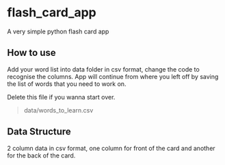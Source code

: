# flash_card_app
A very simple python flash card app

## How to use

Add your word list into data folder in csv format, change the code to recognise the columns. App will continue from where you left off by saving the list of words that you need to work on. 

Delete this file if you wanna start over.
> data/words_to_learn.csv

## Data Structure

2 column data in csv format, one column for front of the card and another for the back of the card.
